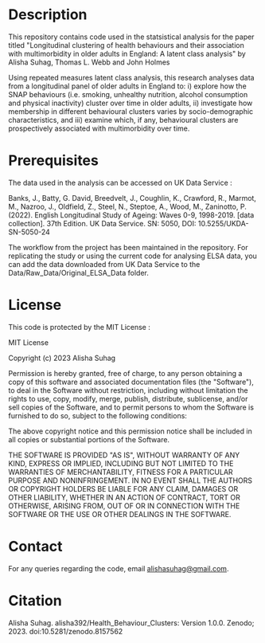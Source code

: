 # Description
This repository contains code used in the statsistical analysis for the paper titled "Longitudinal clustering of health behaviours and their association with multimorbidity in older adults in England: A latent class analysis" by Alisha Suhag, Thomas L. Webb and John Holmes

Using repeated measures latent class analysis, this research analyses data from a longitudinal panel of older adults in England to: i) explore how the SNAP behaviours (i.e. smoking, unhealthy nutrition, alcohol consumption and physical inactivity) cluster over time in older adults, ii) investigate how membership in different behavioural clusters varies by socio-demographic characteristics, and iii) examine which, if any, behavioural clusters are prospectively associated with multimorbidity over time.

# Prerequisites
The data used in the analysis can be accessed on UK Data Service :

Banks, J., Batty, G. David, Breedvelt, J., Coughlin, K., Crawford, R., Marmot, M., Nazroo, J., Oldfield, Z., Steel, N., Steptoe, A., Wood, M., Zaninotto, P. (2022). English Longitudinal Study of Ageing: Waves 0-9, 1998-2019. [data collection]. 37th Edition. UK Data Service. SN: 5050, DOI: 10.5255/UKDA-SN-5050-24

The workflow from the project has been maintained in the repository. For replicating the study or using the current code for analysing ELSA data, you can add the data downloaded from UK Data Service to the Data/Raw_Data/Original_ELSA_Data folder.

# License

This code is protected by the MIT License :

MIT License

Copyright (c) 2023 Alisha Suhag

Permission is hereby granted, free of charge, to any person obtaining a copy of this software and associated documentation files (the "Software"), to deal in the Software without restriction, including without limitation the rights to use, copy, modify, merge, publish, distribute, sublicense, and/or sell copies of the Software, and to permit persons to whom the Software is furnished to do so, subject to the following conditions:

The above copyright notice and this permission notice shall be included in all copies or substantial portions of the Software.

THE SOFTWARE IS PROVIDED "AS IS", WITHOUT WARRANTY OF ANY KIND, EXPRESS OR IMPLIED, INCLUDING BUT NOT LIMITED TO THE WARRANTIES OF MERCHANTABILITY, FITNESS FOR A PARTICULAR PURPOSE AND NONINFRINGEMENT. IN NO EVENT SHALL THE AUTHORS OR COPYRIGHT HOLDERS BE LIABLE FOR ANY CLAIM, DAMAGES OR OTHER LIABILITY, WHETHER IN AN ACTION OF CONTRACT, TORT OR OTHERWISE, ARISING FROM, OUT OF OR IN CONNECTION WITH THE SOFTWARE OR THE USE OR OTHER DEALINGS IN THE SOFTWARE.

# Contact
For any queries regarding the code, email alishasuhag@gmail.com.

# Citation

Alisha Suhag. alisha392/Health_Behaviour_Clusters: Version 1.0.0. Zenodo; 2023. doi:10.5281/zenodo.8157562
